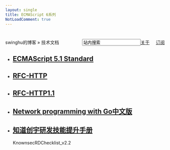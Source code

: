 ```yaml
---
layout: single
title: ECMAScript 6系列
NotLoadComment: true
---
```

<form class="page-loc" style="margin:0;margin-top:40px;" method="GET" action="/search">
    <span style="float:right"><input type="text" class="web-search" name ="q" value="站内搜索" /><a href="http://swinghu.github.com/about.html">关于</a><a href="http://swinghu.github.com/atom.xml" class="page-rss" style="margin-left: 20px;">订阅</a></span>
    swinghu的博客 » 技术文档
</form>
<ul class="artical-list">
    <li itemscope itemtype="http://schema.org/Article">
        <h2><a href="http://swinghu.github.com/ST/ES5.1/" itemprop="url">ECMAScript 5.1 Standard</a></h2>
    </li>
    <li itemscope itemtype="http://schema.org/Article">
        <h2><a href="http://swinghu.github.com/ST/RFC-HTTP/" itemprop="url">RFC-HTTP</a></h2>
    </li>
    <li itemscope itemtype="http://schema.org/Article">
        <h2><a href="http://swinghu.github.com/ST/RFC-HTTP1.1/" itemprop="url">RFC-HTTP1.1</a></h2>
    </li>
      <li itemscope itemtype="http://schema.org/Article">
        <h2><a href="http://swinghu.github.com/ST/NPWG-ZH/" itemprop="url">Network programming with Go中文版</a></h2>
    </li>
         <li itemscope itemtype="http://schema.org/Article">
        <h2><a href="http://swinghu.github.com/ST/KnownsecRDChecklist_v2.2/" itemprop="url">知道创宇研发技能提升手册</a></h2>
    </li>
    KnownsecRDChecklist_v2.2
</ul>
